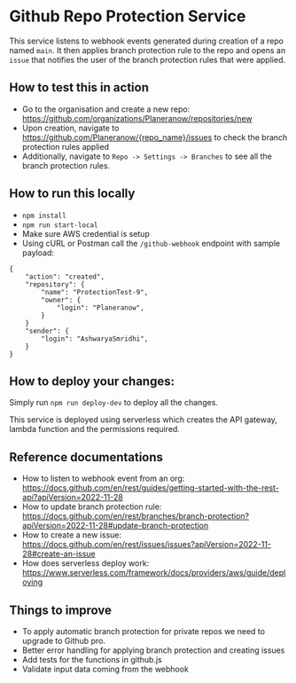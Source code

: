 # Github Repo Protection Service

This service listens to webhook events generated during creation of a repo named `main`. It then applies branch protection rule to the repo and opens an `issue` that notifies the user of the branch protection rules that were applied.

## How to test this in action
- Go to the organisation and create a new repo: https://github.com/organizations/Planeranow/repositories/new
- Upon creation, navigate to https://github.com/Planeranow/{repo_name}/issues to check the branch protection rules applied
- Additionally, navigate to `Repo -> Settings -> Branches` to see all the branch protection rules.

## How to run this locally
- `npm install`
- `npm run start-local`
- Make sure AWS credential is setup
- Using cURL or Postman call the `/github-webhook` endpoint with sample payload:
```
{
    "action": "created",
    "repository": {
        "name": "ProtectionTest-9",
        "owner": {
            "login": "Planeranow",
        }
    }
    "sender": {
        "login": "AshwaryaSmridhi",
    }
}
```

## How to deploy your changes:
Simply run `npm run deploy-dev` to deploy all the changes. 

This service is deployed using serverless which creates the API gateway, lambda function and the permissions required.

## Reference documentations
- How to listen to webhook event from an org: https://docs.github.com/en/rest/guides/getting-started-with-the-rest-api?apiVersion=2022-11-28
- How to update branch protection rule: https://docs.github.com/en/rest/branches/branch-protection?apiVersion=2022-11-28#update-branch-protection
- How to create a new issue: https://docs.github.com/en/rest/issues/issues?apiVersion=2022-11-28#create-an-issue
- How does serverless deploy work: https://www.serverless.com/framework/docs/providers/aws/guide/deploying

## Things to improve
- To apply automatic branch protection for private repos we need to upgrade to Github pro.
- Better error handling for applying branch protection and creating issues
- Add tests for the functions in github.js
- Validate input data coming from the webhook